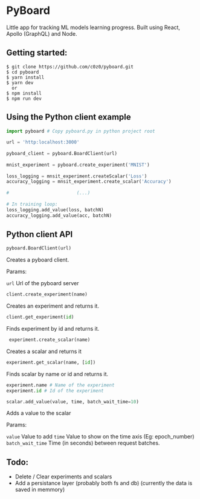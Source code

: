# PyBoard
Little app for tracking ML models learning progress. Built using React, Apollo (GraphQL) and Node.

## Getting started:
```
$ git clone https://github.com/c0z0/pyboard.git
$ cd pyboard
$ yarn install
$ yarn dev
  or
$ npm install
$ npm run dev
```

## Using the Python client example
```python
import pyboard # Copy pyboard.py in python project root
  
url = 'http:localhost:3000'
  
pyboard_client = pyboard.BoardClient(url)
  
mnist_experiment = pyboard.create_experiment('MNIST')
  
loss_logging = mnsit_experiment.createScalar('Loss')
accuracy_logging = mnsit_experiment.create_scalar('Accuracy')
  
#                         (...)
  
# In training loop:
loss_logging.add_value(loss, batchN)
accuracy_logging.add_value(acc, batchN)
```

## Python client API
```python
pyboard.BoardClient(url)
```
Creates a pyboard client.

Params:

```url``` Url of the pyboard server
```python
client.create_experiment(name)
```
Creates an experiment and returns it.
```python
client.get_experiment(id)
```
Finds experiment by id and returns it.
```python
 experiment.create_scalar(name)
```
Creates a scalar and returns it
```python
experiment.get_scalar(name, [id])
```
Finds scalar by name or id and returns it.
```python
experiment.name # Name of the experiment
experiment.id # Id of the experiment
```

```python
scalar.add_value(value, time, batch_wait_time=10)
```
Adds a value to the scalar

Params:

```value``` Value to add
```time``` Value to show on the time axis (Eg: epoch_number)
```batch_wait_time``` Time (in seconds) between request batches.


## Todo:
* Delete / Clear experiments and scalars
* Add a persistance layer (probably both fs and db) (currently the data is saved in memmory)
